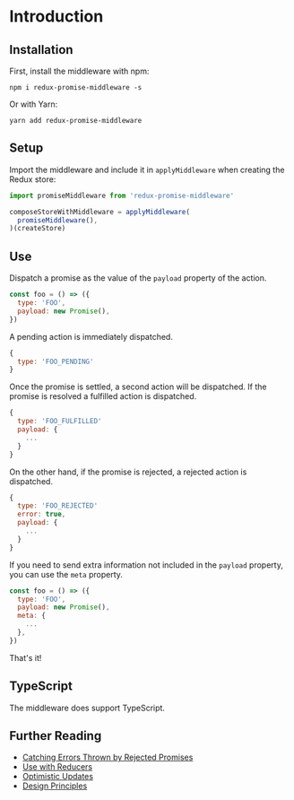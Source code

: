 # Introduction

## Installation

First, install the middleware with npm:

```
npm i redux-promise-middleware -s
```

Or with Yarn:

```
yarn add redux-promise-middleware
```

## Setup

Import the middleware and include it in `applyMiddleware` when creating the Redux store:

```js
import promiseMiddleware from 'redux-promise-middleware'

composeStoreWithMiddleware = applyMiddleware(
  promiseMiddleware(),
)(createStore)
```

## Use

Dispatch a promise as the value of the `payload` property of the action.

```js
const foo = () => ({
  type: 'FOO',
  payload: new Promise(),
})
```

A pending action is immediately dispatched.

```js
{
  type: 'FOO_PENDING'
}
```

Once the promise is settled, a second action will be dispatched. If the promise is resolved a fulfilled action is dispatched.

```js
{
  type: 'FOO_FULFILLED'
  payload: {
    ...
  }
}
```

On the other hand, if the promise is rejected, a rejected action is dispatched.

```js
{
  type: 'FOO_REJECTED'
  error: true,
  payload: {
    ...
  }
}
```

If you need to send extra information not included in the `payload` property, you can use the `meta` property.

```js
const foo = () => ({
  type: 'FOO',
  payload: new Promise(),
  meta: {
    ...
  },
})
```

That's it!

## TypeScript

The middleware does support TypeScript.

## Further Reading
- [Catching Errors Thrown by Rejected Promises](guides/rejected-promises.md)
- [Use with Reducers](guides/reducers.md)
- [Optimistic Updates](guides/optimistic-updates.md)
- [Design Principles](guides/design-principles.md)
